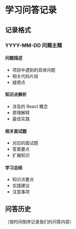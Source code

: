 # 学习问答记录

## 记录格式

### YYYY-MM-DD 问题主题
#### 问题描述
- 项目中遇到的具体问题
- 相关代码片段
- 疑惑点

#### 知识点解析
- 涉及的 React 概念
- 原理解释
- 最佳实践

#### 相关面试题
- 对应的面试题
- 答案要点
- 扩展知识

#### 学习总结
- 知识点要点
- 实践建议
- 注意事项

## 问答历史
（按时间倒序记录我们的问答内容） 